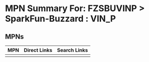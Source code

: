 



# MPN Summary For: FZSBUVINP > SparkFun-Buzzard : VIN_P

## MPNs
  

|MPN|Direct Links|Search Links|
| :--- | :--- | :--- |
||||
